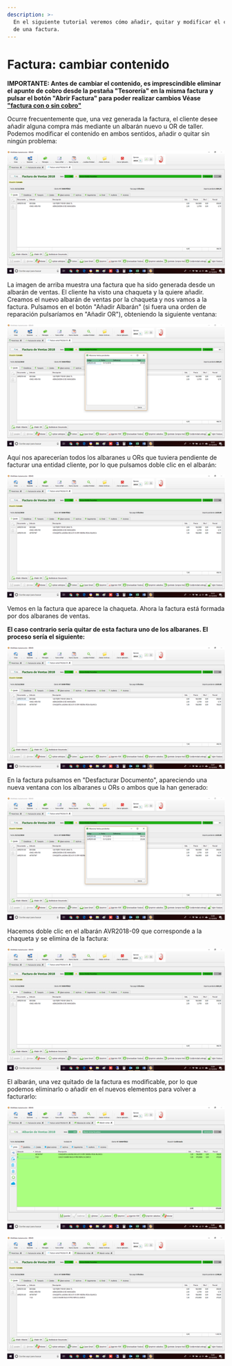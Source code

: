 ```yaml
---
description: >-
  En el siguiente tutorial veremos cómo añadir, quitar y modificar el contenido
  de una factura.
---
```


# Factura: cambiar contenido

**IMPORTANTE: Antes de cambiar el contenido, es imprescindible eliminar el apunte de cobro desde la pestaña "Tesorería" en la misma factura y pulsar el botón "Abrir Factura" para poder realizar cambios Véase** [**"factura con o sin cobro"**](factura-borrado-con-y-sin-cobro-asociado.md)

Ocurre frecuentemente que, una vez generada la factura, el cliente desee añadir alguna compra más mediante un albarán nuevo u OR de taller. Podemos modificar el contenido en ambos sentidos, añadir o quitar sin ningún problema:

![](<../../../.gitbook/assets/image (103).png>)

La imagen de arriba muestra una factura que ha sido generada desde un albarán de ventas. El cliente ha visto una chaqueta y la quiere añadir. Creamos el nuevo albarán de ventas por la chaqueta y nos vamos a la factura. Pulsamos en el botón "Añadir Albarán" (si fuera una orden de reparación pulsaríamos en "Añadir OR"), obteniendo la siguiente ventana:

![](<../../../.gitbook/assets/image (104).png>)

Aquí nos aparecerían todos los albaranes u ORs que tuviera pendiente de facturar una entidad cliente, por lo que pulsamos doble clic en el albarán:

![](<../../../.gitbook/assets/image (105).png>)

Vemos en la factura que aparece la chaqueta. Ahora la factura está formada por dos albaranes de ventas.

**El caso contrario sería quitar de esta factura uno de los albaranes. El proceso sería el siguiente:**

![](<../../../.gitbook/assets/image (106).png>)

En la factura pulsamos en "Desfacturar Documento", apareciendo una nueva ventana con los albaranes u ORs o ambos que la han generado:

![](<../../../.gitbook/assets/image (107).png>)

Hacemos doble clic en el albarán AVR2018-09 que corresponde a la chaqueta y se elimina de la factura:

![](<../../../.gitbook/assets/image (109).png>)

El albarán, una vez quitado de la factura es modificable, por lo que podemos eliminarlo o añadir en el nuevos elementos para volver a facturarlo:

![Hemos añadido al albarán de referencia AVR2018-69 un casco](<../../../.gitbook/assets/image (110).png>)

![Al añadir albarán vemos como hemos modificado el contenido de la factura con un casco](<../../../.gitbook/assets/image (111).png>)
